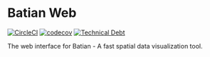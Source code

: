 # Batian Web
[![CircleCI](https://circleci.com/gh/ishuah/batian-web/tree/main.svg?style=svg)](https://circleci.com/gh/ishuah/batian-web/tree/main)
[![codecov](https://codecov.io/gh/ishuah/batian-web/branch/main/graph/badge.svg?token=V191HLZXS3)](https://codecov.io/gh/ishuah/batian-web)
[![Technical Debt](https://sonarcloud.io/api/project_badges/measure?project=ishuah_batian-web&metric=sqale_index)](https://sonarcloud.io/summary/new_code?id=ishuah_batian-web)


The web interface for Batian - A fast spatial data visualization tool.